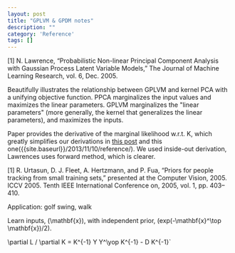 ```yaml
---
layout: post
title: "GPLVM & GPDM notes"
description: ""
category: 'Reference'
tags: []
---
```

[1] N. Lawrence, “Probabilistic Non-linear Principal Component Analysis with Gaussian Process Latent Variable Models,” The Journal of Machine Learning Research, vol. 6, Dec. 2005.

Beautifully illustrates the relationship between GPLVM and kernel PCA with a unifying objective function.  PPCA marginalizes the input values and maximizes the linear parameters.  GPLVM marginalizes the "linear parameters" (more generally, the kernel that generalizes the linear parameters), and maximizes the inputs.

Paper provides the derivative of the marginal likelihood w.r.t. K, which greatly simplifies our derivations in [this post]({{site.baseurl}}/2013/11/25/reference/) and this one({{site.baseurl}}/2013/11/10/reference/).  We used inside-out derivation, Lawrences uses forward method, which is clearer.

[1] R. Urtasun, D. J. Fleet, A. Hertzmann, and P. Fua, “Priors for people tracking from small training sets,” presented at the Computer Vision, 2005. ICCV 2005. Tenth IEEE International Conference on, 2005, vol. 1, pp. 403–410.

Application: golf swing, walk

Learn inputs, \(\mathbf{x}\), with independent prior, \(exp(-\mathbf{x}^\top \mathbf{x})/2\).  



\partial L / \partial K = K^{-1} Y Y^\yop K^{-1} - D K^{-1}`
